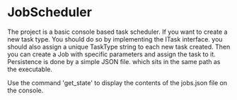 # JobScheduler

The project is a basic console based task scheduler. If you want to create a new task type. You should do so by implementing the ITask interface. you should also assign a unique TaskType string to each new task created. Then you can create a Job with specific parameters and assign the task to it. Persistence is done by a simple JSON file. which sits in the same path as the executable. 

 Use the command 'get_state' to display the contents of the jobs.json file on the console.
